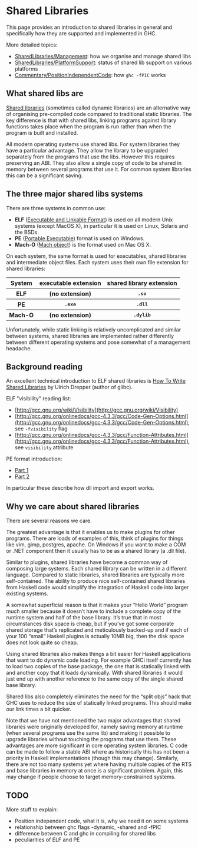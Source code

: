 # Shared Libraries


This page provides an introduction to shared libraries in general and specifically how they are supported and implemented in GHC.


More detailed topics:

- [SharedLibraries/Management](shared-libraries/management): how we organise and manage shared libs
- [SharedLibraries/PlatformSupport](shared-libraries/platform-support): status of shared lib support on various platforms
- [Commentary/PositionIndependentCode](commentary/position-independent-code): how `ghc -fPIC` works

## What shared libs are

[Shared libraries](http://en.wikipedia.org/wiki/Shared_libraries) (sometimes called dynamic libraries) are an alternative way of organising pre-compiled code compared to traditional static libraries. The key difference is that with shared libs, linking programs against library functions takes place when the program is run rather than when the program is built and installed.


All modern operating systems use shared libs. For system libraries they have a particular advantage. They allow the library to be upgraded separately from the programs that use the libs. However this requires preserving an ABI. They also allow a single copy of code to be shared in memory between several programs that use it. For common system libraries this can be a significant saving.

## The three major shared libs systems


There are three systems in common use:

- **ELF** ([Executable and Linkable Format](http://en.wikipedia.org/wiki/Executable_and_Linkable_Format)) is used on all modern Unix systems (except MacOS X), in particular it is used on Linux, Solaris and the BSDs.
- **PE** ([Portable Executable](http://en.wikipedia.org/wiki/Portable_Executable)) format is used on Windows.
- **Mach-O** ([Mach object](http://en.wikipedia.org/wiki/Mach-O)) is the format used on Mac OS X.


On each system, the same format is used for executables, shared libraries and intermediate object files. Each system uses their own file extension for shared libraries:

<table><tr><th> System </th>
<th> executable extension </th>
<th> shared library extension 
</th></tr>
<tr><th> ELF    </th>
<th> (no extension)       </th>
<th> <tt>.so</tt>     
</th></tr>
<tr><th> PE     </th>
<th> <tt>.exe</tt>               </th>
<th> <tt>.dll</tt>    
</th></tr>
<tr><th> Mach-O </th>
<th> (no extension)       </th>
<th> <tt>.dylib</tt>  
</th></tr></table>



Unfortunately, while static linking is relatively uncomplicated and similar between systems, shared libraries are implemented rather differently between different operating systems and pose somewhat of a management headache.

## Background reading


An excellent technical introduction to ELF shared libraries is [How To Write Shared Libraries](http://people.redhat.com/drepper/dsohowto.pdf) by Ulrich Drepper (author of glibc).


ELF "visibility" reading list:

- [http://gcc.gnu.org/wiki/Visibility](http://gcc.gnu.org/wiki/Visibility)
- [http://gcc.gnu.org/onlinedocs/gcc-4.3.3/gcc/Code-Gen-Options.html](http://gcc.gnu.org/onlinedocs/gcc-4.3.3/gcc/Code-Gen-Options.html), see `-fvisibility` flag
- [http://gcc.gnu.org/onlinedocs/gcc-4.3.3/gcc/Function-Attributes.html](http://gcc.gnu.org/onlinedocs/gcc-4.3.3/gcc/Function-Attributes.html), see `visibility` attribute


PE format introduction:

- [Part 1](http://msdn.microsoft.com/en-us/magazine/cc301805.aspx)
- [Part 2](http://msdn.microsoft.com/en-us/magazine/cc301808.aspx)


In particular these describe how dll import and export works.

## Why we care about shared libraries


There are several reasons we care.


The greatest advantage is that it enables us to make plugins for other programs. There are loads of examples of this, think of plugins for things like vim, gimp, postgres, apache. On Windows if you want to make a COM or .NET component then it usually has to be as a shared library (a .dll file).


Similar to plugins, shared libraries have become a common way of composing large systems. Each shared library can be written in a different language. Compared to static libraries, shared libraries are typically more self-contained. The ability to produce nice self-contained shared libraries from Haskell code would simplify the integration of Haskell code into larger existing systems.


A somewhat superficial reason is that it makes your “Hello World” program much smaller because it doesn’t have to include a complete copy of the runtime system and half of the base library. It’s true that in most circumstances disk space is cheap, but if you’ve got some corporate shared storage that’s replicated and meticulously backed-up and if each of your 100 “small” Haskell plugins is actually 10MB big, then the disk space does not look quite so cheap.


Using shared libraries also makes things a bit easier for Haskell applications that want to do dynamic code loading. For example GHCi itself currently has to load two copies of the base package, the one that is statically linked with and another copy that it loads dynamically. With shared libraries it would just end up with another reference to the same copy of the single shared base library.


Shared libs also completely eliminates the need for the “split objs” hack that GHC uses to reduce the size of statically linked programs. This should make our link times a bit quicker.


Note that we have not mentioned the two major advantages that shared libraries were originally developed for, namely saving memory at runtime (when several programs use the same lib) and making it possible to upgrade libraries without touching the programs that use them. These advantages are more significant in core operating system libraries. C code can be made to follow a stable ABI where as historically this has not been a priority in Haskell implementations (though this may change). Similarly, there are not too many systems yet where having multiple copies of the RTS and base libraries in memory at once is a significant problem. Again, this may change if people choose to target memory-constrained systems.

## TODO


More stuff to explain:

- Position independent code, what it is, why we need it on some systems
- relationship between ghc flags -dynamic, -shared and -fPIC
- difference between C and ghc in compiling for shared libs
- peculiarities of ELF and PE
